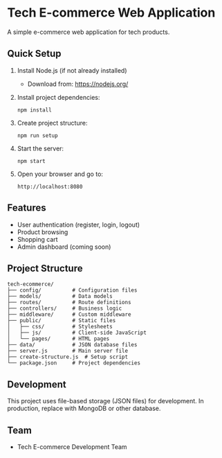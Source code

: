 # Tech E-commerce Web Application

A simple e-commerce web application for tech products.

## Quick Setup

1. Install Node.js (if not already installed)
   - Download from: https://nodejs.org/

2. Install project dependencies:
   ```
   npm install
   ```

3. Create project structure:
   ```
   npm run setup
   ```

4. Start the server:
   ```
   npm start
   ```

5. Open your browser and go to:
   ```
   http://localhost:8080
   ```

## Features

- User authentication (register, login, logout)
- Product browsing
- Shopping cart
- Admin dashboard (coming soon)

## Project Structure

```
tech-ecommerce/
├── config/          # Configuration files
├── models/          # Data models
├── routes/          # Route definitions
├── controllers/     # Business logic
├── middleware/      # Custom middleware
├── public/          # Static files
│   ├── css/         # Stylesheets
│   ├── js/          # Client-side JavaScript
│   └── pages/       # HTML pages
├── data/            # JSON database files
├── server.js        # Main server file
├── create-structure.js  # Setup script
└── package.json     # Project dependencies
```

## Development

This project uses file-based storage (JSON files) for development. In production, replace with MongoDB or other database.

## Team

- Tech E-commerce Development Team